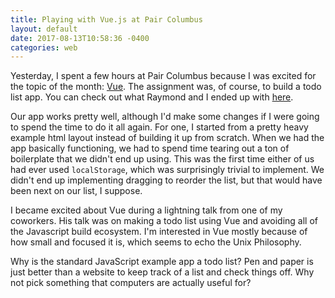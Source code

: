 ```yaml
---
title: Playing with Vue.js at Pair Columbus
layout: default
date: 2017-08-13T10:58:36 -0400
categories: web
---
```


Yesterday, I spent a few hours at Pair Columbus because I was excited for the topic of the month: [Vue](https://vuejs.org/).
The assignment was, of course, to build a todo list app.
You can check out what Raymond and I ended up with [here](https://alexmooney.github.io/Pair_Columbus_Task_Tracker/).

Our app works pretty well, although I'd make some changes if I were going to spend the time to do it all again.
For one, I started from a pretty heavy example html layout instead of building it up from scratch.
When we had the app basically functioning, we had to spend time tearing out a ton of boilerplate that we didn't end up using.
This was the first time either of us had ever used `localStorage`, which was surprisingly trivial to implement.
We didn't end up implementing dragging to reorder the list, but that would have been next on our list, I suppose.

I became excited about Vue during a lightning talk from one of my coworkers.
His talk was on making a todo list using Vue and avoiding all of the Javascript build ecosystem.
I'm interested in Vue mostly because of how small and focused it is, which seems to echo the Unix Philosophy.

Why is the standard JavaScript example app a todo list?
Pen and paper is just better than a website to keep track of a list and check things off.
Why not pick something that computers are actually useful for?
